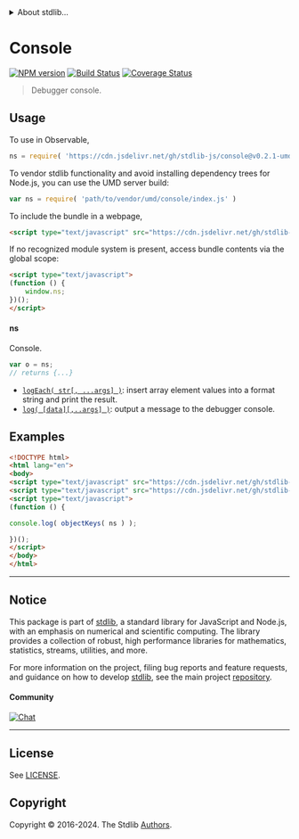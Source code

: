 <!--

@license Apache-2.0

Copyright (c) 2022 The Stdlib Authors.

Licensed under the Apache License, Version 2.0 (the "License");
you may not use this file except in compliance with the License.
You may obtain a copy of the License at

   http://www.apache.org/licenses/LICENSE-2.0

Unless required by applicable law or agreed to in writing, software
distributed under the License is distributed on an "AS IS" BASIS,
WITHOUT WARRANTIES OR CONDITIONS OF ANY KIND, either express or implied.
See the License for the specific language governing permissions and
limitations under the License.

-->


<details>
  <summary>
    About stdlib...
  </summary>
  <p>We believe in a future in which the web is a preferred environment for numerical computation. To help realize this future, we've built stdlib. stdlib is a standard library, with an emphasis on numerical and scientific computation, written in JavaScript (and C) for execution in browsers and in Node.js.</p>
  <p>The library is fully decomposable, being architected in such a way that you can swap out and mix and match APIs and functionality to cater to your exact preferences and use cases.</p>
  <p>When you use stdlib, you can be absolutely certain that you are using the most thorough, rigorous, well-written, studied, documented, tested, measured, and high-quality code out there.</p>
  <p>To join us in bringing numerical computing to the web, get started by checking us out on <a href="https://github.com/stdlib-js/stdlib">GitHub</a>, and please consider <a href="https://opencollective.com/stdlib">financially supporting stdlib</a>. We greatly appreciate your continued support!</p>
</details>

# Console

[![NPM version][npm-image]][npm-url] [![Build Status][test-image]][test-url] [![Coverage Status][coverage-image]][coverage-url] <!-- [![dependencies][dependencies-image]][dependencies-url] -->

> Debugger console.



<section class="usage">

## Usage

To use in Observable,

```javascript
ns = require( 'https://cdn.jsdelivr.net/gh/stdlib-js/console@v0.2.1-umd/browser.js' )
```

To vendor stdlib functionality and avoid installing dependency trees for Node.js, you can use the UMD server build:

```javascript
var ns = require( 'path/to/vendor/umd/console/index.js' )
```

To include the bundle in a webpage,

```html
<script type="text/javascript" src="https://cdn.jsdelivr.net/gh/stdlib-js/console@v0.2.1-umd/browser.js"></script>
```

If no recognized module system is present, access bundle contents via the global scope:

```html
<script type="text/javascript">
(function () {
    window.ns;
})();
</script>
```

#### ns

Console.

```javascript
var o = ns;
// returns {...}
```

<!-- <toc pattern="*"> -->

<div class="namespace-toc">

-   <span class="signature">[`logEach( str[, ...args] )`][@stdlib/console/log-each]</span><span class="delimiter">: </span><span class="description">insert array element values into a format string and print the result.</span>
-   <span class="signature">[`log( [data][,..args] )`][@stdlib/console/log]</span><span class="delimiter">: </span><span class="description">output a message to the debugger console.</span>

</div>

<!-- </toc> -->

</section>

<!-- /.usage -->

<section class="examples">

## Examples

<!-- TODO: better examples -->

<!-- eslint no-undef: "error" -->

```html
<!DOCTYPE html>
<html lang="en">
<body>
<script type="text/javascript" src="https://cdn.jsdelivr.net/gh/stdlib-js/utils/keys@umd/browser.js"></script>
<script type="text/javascript" src="https://cdn.jsdelivr.net/gh/stdlib-js/console@v0.2.1-umd/browser.js"></script>
<script type="text/javascript">
(function () {

console.log( objectKeys( ns ) );

})();
</script>
</body>
</html>
```

</section>

<!-- /.examples -->

<!-- Section for related `stdlib` packages. Do not manually edit this section, as it is automatically populated. -->

<section class="related">

</section>

<!-- /.related -->

<!-- Section for all links. Make sure to keep an empty line after the `section` element and another before the `/section` close. -->


<section class="main-repo" >

* * *

## Notice

This package is part of [stdlib][stdlib], a standard library for JavaScript and Node.js, with an emphasis on numerical and scientific computing. The library provides a collection of robust, high performance libraries for mathematics, statistics, streams, utilities, and more.

For more information on the project, filing bug reports and feature requests, and guidance on how to develop [stdlib][stdlib], see the main project [repository][stdlib].

#### Community

[![Chat][chat-image]][chat-url]

---

## License

See [LICENSE][stdlib-license].


## Copyright

Copyright &copy; 2016-2024. The Stdlib [Authors][stdlib-authors].

</section>

<!-- /.stdlib -->

<!-- Section for all links. Make sure to keep an empty line after the `section` element and another before the `/section` close. -->

<section class="links">

[npm-image]: http://img.shields.io/npm/v/@stdlib/console.svg
[npm-url]: https://npmjs.org/package/@stdlib/console

[test-image]: https://github.com/stdlib-js/console/actions/workflows/test.yml/badge.svg?branch=v0.2.1
[test-url]: https://github.com/stdlib-js/console/actions/workflows/test.yml?query=branch:v0.2.1

[coverage-image]: https://img.shields.io/codecov/c/github/stdlib-js/console/main.svg
[coverage-url]: https://codecov.io/github/stdlib-js/console?branch=main

<!--

[dependencies-image]: https://img.shields.io/david/stdlib-js/console.svg
[dependencies-url]: https://david-dm.org/stdlib-js/console/main

-->

[chat-image]: https://img.shields.io/gitter/room/stdlib-js/stdlib.svg
[chat-url]: https://app.gitter.im/#/room/#stdlib-js_stdlib:gitter.im

[stdlib]: https://github.com/stdlib-js/stdlib

[stdlib-authors]: https://github.com/stdlib-js/stdlib/graphs/contributors

[umd]: https://github.com/umdjs/umd
[es-module]: https://developer.mozilla.org/en-US/docs/Web/JavaScript/Guide/Modules

[deno-url]: https://github.com/stdlib-js/console/tree/deno
[deno-readme]: https://github.com/stdlib-js/console/blob/deno/README.md
[umd-url]: https://github.com/stdlib-js/console/tree/umd
[umd-readme]: https://github.com/stdlib-js/console/blob/umd/README.md
[esm-url]: https://github.com/stdlib-js/console/tree/esm
[esm-readme]: https://github.com/stdlib-js/console/blob/esm/README.md
[branches-url]: https://github.com/stdlib-js/console/blob/main/branches.md

[stdlib-license]: https://raw.githubusercontent.com/stdlib-js/console/main/LICENSE

<!-- <toc-links> -->

[@stdlib/console/log-each]: https://github.com/stdlib-js/console/tree/main/log-each

[@stdlib/console/log]: https://github.com/stdlib-js/console/tree/main/log

<!-- </toc-links> -->

</section>

<!-- /.links -->
